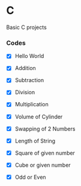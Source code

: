 # C
Basic C projects


### Codes

- [x] Hello World

- [x] Addition

- [x] Subtraction

- [x] Division

- [x] Multiplication

- [x] Volume of Cylinder

- [x] Swapping of 2 Numbers

- [x] Length of String

- [x] Square of given number

- [x] Cube or given number

- [x] Odd or Even
